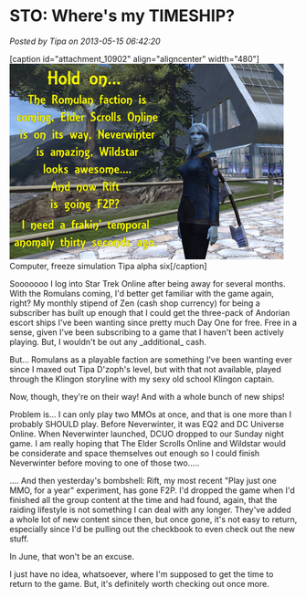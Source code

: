 # STO: Where's my TIMESHIP?

*Posted by Tipa on 2013-05-15 06:42:20*

[caption id="attachment\_10902" align="aligncenter" width="480"][![Computer, freeze simulation Tipa alpha six](../../../uploads/2013/05/rift.png)](../../../uploads/2013/05/rift.png) Computer, freeze simulation Tipa alpha six[/caption]

Sooooooo I log into Star Trek Online after being away for several months. With the Romulans coming, I'd better get familiar with the game again, right? My monthly stipend of Zen (cash shop currency) for being a subscriber has built up enough that I could get the three-pack of Andorian escort ships I've been wanting since pretty much Day One for free. Free in a sense, given I've been subscribing to a game that I haven't been actively playing. But, I wouldn't be out any \_additional\_ cash.

But... Romulans as a playable faction are something I've been wanting ever since I maxed out Tipa D'zoph's level, but with that not available, played through the Klingon storyline with my sexy old school Klingon captain.

Now, though, they're on their way! And with a whole bunch of new ships!

Problem is... I can only play two MMOs at once, and that is one more than I probably SHOULD play. Before Neverwinter, it was EQ2 and DC Universe Online. When Neverwinter launched, DCUO dropped to our Sunday night game. I am really hoping that The Elder Scrolls Online and Wildstar would be considerate and space themselves out enough so I could finish Neverwinter before moving to one of those two.....

.... And then yesterday's bombshell: Rift, my most recent "Play just one MMO, for a year" experiment, has gone F2P. I'd dropped the game when I'd finished all the group content at the time and had found, again, that the raiding lifestyle is not something I can deal with any longer. They've added a whole lot of new content since then, but once gone, it's not easy to return, especially since I'd be pulling out the checkbook to even check out the new stuff.

In June, that won't be an excuse.

I just have no idea, whatsoever, where I'm supposed to get the time to return to the game. But, it's definitely worth checking out once more.

